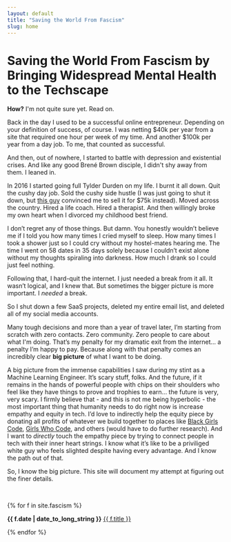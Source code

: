 ```yaml
---
layout: default
title: "Saving the World From Fascism"
slug: home
---
```


# Saving the World From Fascism by Bringing Widespread Mental Health to the Techscape

**How?** I'm not quite sure yet. Read on.

Back in the day I used to be a successful online entrepreneur. Depending on your definition of success, of course. I was netting $40k per year from a site that required one hour per week of my time. And another $100k per year from a day job. To me, that counted as successful.

And then, out of nowhere, I started to battle with depression and existential crises. And like any good Brené Brown disciple, I didn't shy away from them. I leaned in.

In 2016 I started going full Tylder Durden on my life. I burnt it all down. Quit the cushy day job. Sold the cushy side hustle (I was just going to shut it down, but [this guy](https://wanderingaimfully.com/) convinced me to sell it for $75k instead). Moved across the country. Hired a life coach. Hired a therapist. And then willingly broke my own heart when I divorced my childhood best friend.

I don’t regret any of those things. But damn. You honestly wouldn’t believe me if I told you how many times I cried myself to sleep. How many times I took a shower just so I could cry without my hostel-mates hearing me. The time I went on 58 dates in 35 days solely because I couldn’t exist alone without my thoughts spiraling into darkness. How much I drank so I could just feel nothing.

Following that, I hard-quit the internet. I just needed a break from it all. It wasn’t logical, and I knew that. But sometimes the bigger picture is more important. I *needed* a break.

So I shut down a few SaaS projects, deleted my entire email list, and deleted all of my social media accounts.

Many tough decisions and more than a year of travel later, I’m starting from scratch with zero contacts. Zero community. Zero people to care about what I'm doing. That’s my penalty for my dramatic exit from the internet... a penalty I’m happy to pay. Because along with that penalty comes an incredibly clear **big picture** of what I want to be doing.

A big picture from the immense capabilities I saw during my stint as a Machine Learning Engineer. It’s scary stuff, folks. And the future, if it remains in the hands of powerful people with chips on their shoulders who feel like they have things to prove and trophies to earn... the future is very, very scary. I firmly believe that - and this is not me being hyperbolic - the most important thing that humanity needs to do right now is increase empathy and equity in tech. I’d love to indirectly help the equity piece by donating all profits of whatever we build together to places like [Black Girls Code](http://www.blackgirlscode.com/), [Girls Who Code](https://girlswhocode.com/), and others (would have to do further research). And I want to *directly* touch the empathy piece by trying to connect people in tech with their inner heart strings. I know what it’s like to be a priviliged white guy who feels slighted despite having every advantage. And I know the path out of that.

So, I know the big picture. This site will document my attempt at figuring out the finer details.

<p>&nbsp;</p>

{% for f in site.fascism %}
  <p><strong>{{ f.date | date_to_long_string }}</strong> <a href="{{ f.url }}">{{ f.title }}</a></p>
{% endfor %}